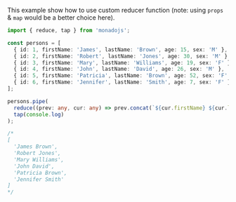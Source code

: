 This example show how to use custom reducer function (note: using `props` & `map` would be a better choice here).

```typescript
import { reduce, tap } from 'monadojs';

const persons = [
  { id: 1, firstName: 'James', lastName: 'Brown', age: 15, sex: 'M' },
  { id: 2, firstName: 'Robert', lastName: 'Jones', age: 30, sex: 'M' },
  { id: 3, firstName: 'Mary', lastName: 'Williams', age: 19, sex: 'F' },
  { id: 4, firstName: 'John', lastName: 'David', age: 26, sex: 'M' },
  { id: 5, firstName: 'Patricia', lastName: 'Brown', age: 52, sex: 'F' },
  { id: 6, firstName: 'Jennifer', lastName: 'Smith', age: 7, sex: 'F' },
];

persons.pipe(
  reduce((prev: any, cur: any) => prev.concat(`${cur.firstName} ${cur.lastName}`), []),
  tap(console.log)
);

/*
[
  'James Brown',
  'Robert Jones',
  'Mary Williams',
  'John David',
  'Patricia Brown',
  'Jennifer Smith'
]
*/
```
